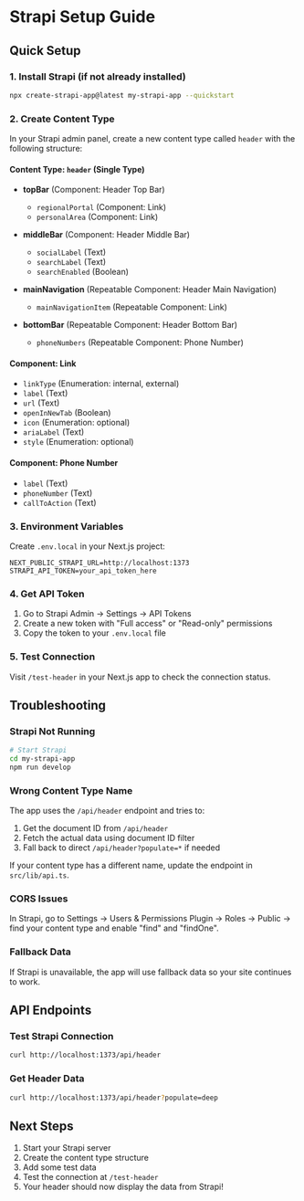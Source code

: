 # Strapi Setup Guide

## Quick Setup

### 1. Install Strapi (if not already installed)
```bash
npx create-strapi-app@latest my-strapi-app --quickstart
```

### 2. Create Content Type
In your Strapi admin panel, create a new content type called `header` with the following structure:

#### Content Type: `header` (Single Type)
- **topBar** (Component: Header Top Bar)
  - `regionalPortal` (Component: Link)
  - `personalArea` (Component: Link)

- **middleBar** (Component: Header Middle Bar)
  - `socialLabel` (Text)
  - `searchLabel` (Text)
  - `searchEnabled` (Boolean)

- **mainNavigation** (Repeatable Component: Header Main Navigation)
  - `mainNavigationItem` (Repeatable Component: Link)

- **bottomBar** (Repeatable Component: Header Bottom Bar)
  - `phoneNumbers` (Repeatable Component: Phone Number)

#### Component: Link
- `linkType` (Enumeration: internal, external)
- `label` (Text)
- `url` (Text)
- `openInNewTab` (Boolean)
- `icon` (Enumeration: optional)
- `ariaLabel` (Text)
- `style` (Enumeration: optional)

#### Component: Phone Number
- `label` (Text)
- `phoneNumber` (Text)
- `callToAction` (Text)

### 3. Environment Variables
Create `.env.local` in your Next.js project:
```env
NEXT_PUBLIC_STRAPI_URL=http://localhost:1373
STRAPI_API_TOKEN=your_api_token_here
```

### 4. Get API Token
1. Go to Strapi Admin → Settings → API Tokens
2. Create a new token with "Full access" or "Read-only" permissions
3. Copy the token to your `.env.local` file

### 5. Test Connection
Visit `/test-header` in your Next.js app to check the connection status.

## Troubleshooting

### Strapi Not Running
```bash
# Start Strapi
cd my-strapi-app
npm run develop
```

### Wrong Content Type Name
The app uses the `/api/header` endpoint and tries to:
1. Get the document ID from `/api/header`
2. Fetch the actual data using document ID filter
3. Fall back to direct `/api/header?populate=*` if needed

If your content type has a different name, update the endpoint in `src/lib/api.ts`.

### CORS Issues
In Strapi, go to Settings → Users & Permissions Plugin → Roles → Public → find your content type and enable "find" and "findOne".

### Fallback Data
If Strapi is unavailable, the app will use fallback data so your site continues to work.

## API Endpoints

### Test Strapi Connection
```bash
curl http://localhost:1373/api/header
```

### Get Header Data
```bash
curl http://localhost:1373/api/header?populate=deep
```

## Next Steps

1. Start your Strapi server
2. Create the content type structure
3. Add some test data
4. Test the connection at `/test-header`
5. Your header should now display the data from Strapi! 